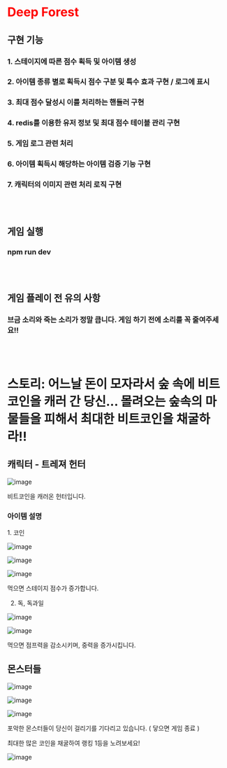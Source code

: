 <H1 style="color: red">Deep Forest</H1>

## 구현 기능

### 1. 스테이지에 따른 점수 획득 및 아이템 생성

### 2. 아이템 종류 별로 획득시 점수 구분 및 특수 효과 구현 / 로그에 표시

### 3. 최대 점수 달성시 이를 처리하는 핸들러 구현

### 4. redis를 이용한 유저 정보 및 최대 점수 테이블 관리 구현

### 5. 게임 로그 관련 처리

### 6. 아이템 획득시 해당하는 아이템 검증 기능 구현

### 7. 캐릭터의 이미지 관련 처리 로직 구현

</br>
</br>

## 게임 실행
### npm run dev

</br>
</br>

## 게임 플레이 전 유의 사항
### 브금 소리와 죽는 소리가 정말 큽니다. 게임 하기 전에 소리를 꼭 줄여주세요!!

</br>
</br>

<H1>스토리: 어느날 돈이 모자라서 숲 속에 비트코인을 캐러 간 당신... 몰려오는 숲속의 마물들을 피해서 최대한 비트코인을 채굴하라!! </H1>

<H2>캐릭터 - 트레져 헌터</H2>

![image](https://github.com/user-attachments/assets/e667e6ad-4b7f-497e-ba7e-0b812e5efba3)

비트코인을 캐러온 헌터입니다.

<H3>아이템 설명</H3>
1. 코인

![image](https://github.com/user-attachments/assets/0446c89a-45db-41bb-aec1-c9a83b1596d1)

![image](https://github.com/user-attachments/assets/7a7800d3-6167-4665-93a8-55acaa6c0f1a)

![image](https://github.com/user-attachments/assets/f0753645-071a-4aa9-8db3-5d4fa22ebee3)

먹으면 스테이지 점수가 증가합니다.

2. 독, 독과일
   
![image](https://github.com/user-attachments/assets/6793e784-56ae-47bf-8451-7f4152d41978)

![image](https://github.com/user-attachments/assets/81d176ef-efbb-49c4-98fd-53c2f888cceb)

먹으면 점프력을 감소시키며, 중력을 증가시킵니다.

<H2>몬스터들</H2>

![image](https://github.com/user-attachments/assets/55b0cbd4-fbc4-4031-bba8-01e38f1ac52a)

![image](https://github.com/user-attachments/assets/b79ad5b2-a96e-4d73-ae77-df5901a15533)

![image](https://github.com/user-attachments/assets/f7e91cf0-f303-40e6-836a-2699be39147c)

포악한 몬스터들이 당신이 걸리기를 기다리고 있습니다. ( 닿으면 게임 종료 )

최대한 많은 코인을 채굴하여 랭킹 1등을 노려보세요!

![image](https://github.com/user-attachments/assets/70739dcf-e36a-4820-81e8-0bc7a326d660)
